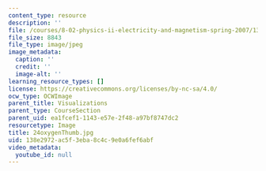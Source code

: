 ```yaml
---
content_type: resource
description: ''
file: /courses/8-02-physics-ii-electricity-and-magnetism-spring-2007/138e2972ac5f3eba8c4c9e0a6fef6abf_24oxygenThumb.jpg
file_size: 8843
file_type: image/jpeg
image_metadata:
  caption: ''
  credit: ''
  image-alt: ''
learning_resource_types: []
license: https://creativecommons.org/licenses/by-nc-sa/4.0/
ocw_type: OCWImage
parent_title: Visualizations
parent_type: CourseSection
parent_uid: ea1fcef1-1143-e57e-2f48-a97bf8747dc2
resourcetype: Image
title: 24oxygenThumb.jpg
uid: 138e2972-ac5f-3eba-8c4c-9e0a6fef6abf
video_metadata:
  youtube_id: null
---
```

